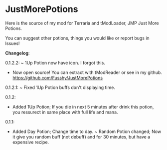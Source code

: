 # JustMorePotions

Here is the source of my mod for Terraria and tModLoader, JMP Just More Potions.

You can suggest other potions, things you would like or report bugs in Issues!

**Changelog**:

0.1.2.2:
~ 1Up Potion now have icon. I forgot this.
+ Now open source! You can extract with tModReader or see in my github.
https://github.com/Fusshy/JustMorePotions

0.1.2.1:
~ Fixed 1Up Potion buffs don't displaying time.

0.1.2:
+ Added 1Up Potion; If you die in next 5 minutes after drink this potion, you ressurect in same place with full life and mana.

0.1.1: 
+ Added Day Potion; Change time to day.
~ Random Potion changed; Now it give you random buff (not debuff) and for 30 minutes, but have a expensive recipe.
